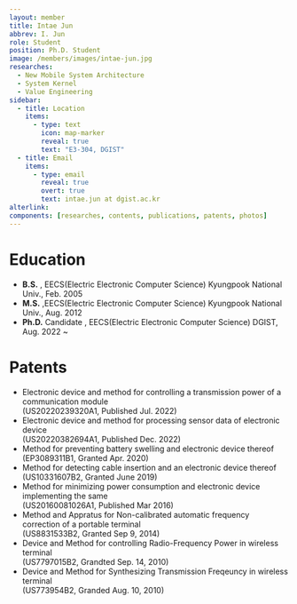 ```yaml
---
layout: member
title: Intae Jun
abbrev: I. Jun
role: Student
position: Ph.D. Student
image: /members/images/intae-jun.jpg
researches:
  - New Mobile System Architecture
  - System Kernel
  - Value Engineering
sidebar:
  - title: Location
    items:
      - type: text
        icon: map-marker
        reveal: true
        text: "E3-304, DGIST"
  - title: Email
    items:
      - type: email
        reveal: true
        overt: true
        text: intae.jun at dgist.ac.kr
alterlink: 
components: [researches, contents, publications, patents, photos]
---
```


# Education
* **B.S.** , EECS(Electric Electronic Computer Science) Kyungpook National Univ., Feb. 2005
* **M.S.** ,EECS(Electric Electronic Computer Science) Kyungpook National Univ., Aug. 2012
* **Ph.D.** Candidate , EECS(Electric Electronic Computer Science) DGIST, Aug. 2022 ~

# Patents
* Electronic device and method for controlling a transmission power of a communication module<br/>(US20220239320A1, Published Jul. 2022)
* Electronic device and method for processing sensor data of electronic device<br/>(US20220382694A1, Published Dec. 2022)
* Method for preventing battery swelling and electronic device thereof<br/>(EP3089311B1, Granted Apr. 2020)
* Method for detecting cable insertion and an electronic device thereof<br/>(US10331607B2, Granted June 2019)
* Method for minimizing power consumption and electronic device implementing the same<br/>(US20160081026A1, Published Mar 2016)
* Method and Appratus for Non-calibrated automatic frequency correction of a portable terminal<br/>(US8831533B2, Granted Sep 9, 2014)
* Device and Method for controlling Radio-Frequency Power in wireless terminal<br/>(US7797015B2, Grandted Sep. 14, 2010)
* Device and Method for Synthesizing Transmission Freqeuncy in wireless terminal<br/>(US773954B2, Granded Aug. 10, 2010)